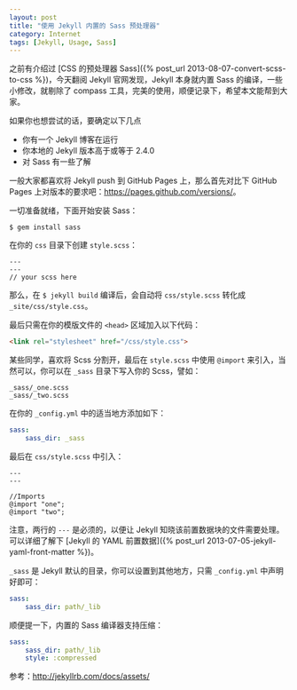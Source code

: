 ```yaml
---
layout: post
title: "使用 Jekyll 内置的 Sass 预处理器"
category: Internet
tags: [Jekyll, Usage, Sass]
---
```


之前有介绍过 [CSS 的预处理器 Sass]({% post_url 2013-08-07-convert-scss-to-css %})，今天翻阅 Jekyll 官网发现，Jekyll 本身就内置 Sass 的编译，一些小修改，就剔除了 compass 工具，完美的使用，顺便记录下，希望本文能帮到大家。

如果你也想尝试的话，要确定以下几点

- 你有一个 Jekyll 博客在运行
- 你本地的 Jekyll 版本高于或等于 2.4.0
- 对 Sass 有一些了解

<!-- more -->

一般大家都喜欢将 Jekyll push 到 GitHub Pages 上，那么首先对比下 GitHub Pages 上对版本的要求吧：<https://pages.github.com/versions/>。

一切准备就绪，下面开始安装 Sass：

    $ gem install sass

在你的 `css` 目录下创建 `style.scss`：

```
---
---
// your scss here
```

那么，在 `$ jekyll build` 编译后，会自动将 `css/style.scss` 转化成 `_site/css/style.css`。

最后只需在你的模版文件的 `<head>` 区域加入以下代码：

```html
<link rel="stylesheet" href="/css/style.css">
```

某些同学，喜欢将 Scss 分割开，最后在 `style.scss` 中使用 `@import` 来引入，当然可以，你可以在 `_sass` 目录下写入你的 Scss，譬如：

    _sass/_one.scss
    _sass/_two.scss

在你的 `_config.yml` 中的适当地方添加如下：

```yaml
sass:
    sass_dir: _sass
```

最后在 `css/style.scss` 中引入：

```
---
---

//Imports
@import "one";
@import "two";
```

注意，两行的 `---` 是必须的，以便让 Jekyll 知晓该前置数据块的文件需要处理。可以详细了解下 [Jekyll 的 YAML 前置数据]({% post_url 2013-07-05-jekyll-yaml-front-matter %})。

`_sass` 是 Jekyll 默认的目录，你可以设置到其他地方，只需 `_config.yml` 中声明好即可：

```yaml
sass:
    sass_dir: path/_lib
```

顺便提一下，内置的 Sass 编译器支持压缩：

```yaml
sass:
    sass_dir: path/_lib
    style: :compressed
```

参考：<http://jekyllrb.com/docs/assets/>
